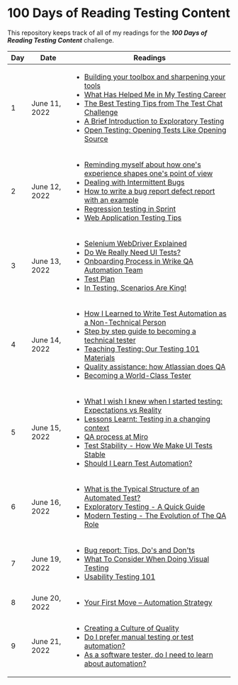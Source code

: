 # 100 Days of Reading Testing Content
This repository keeps track of all of my readings for the _**100 Days of Reading Testing Content**_ challenge.

| Day | Date | Readings |
| --- | ---- | -------- |
| 1 | June 11, 2022 | <ul><li>[Building your toolbox and sharpening your tools](https://www.dowen.me.uk/building-your-toolbox-and-sharpening-your-tools/)</li><li>[What Has Helped Me in My Testing Career](https://nicolalindgren.com/2022/06/02/what-has-helped-me-in-my-testing-career/)</li><li>[The Best Testing Tips from The Test Chat Challenge](https://nicolalindgren.com/2022/04/15/the-best-testing-tips-from-the-test-chat-challenge/)</li><li>[A Brief Introduction to Exploratory Testing](https://www.mariedrake.com/post/a-brief-introduction-to-exploratory-testing)</li><li>[Open Testing: Opening Tests Like Opening Source](https://automationpanda.com/2022/05/24/open-testing-opening-tests-like-opening-source/)</li></ul> |
| 2 | June 12, 2022 | <ul><li>[Reminding myself about how one's experience shapes one's point of view](https://nicolalindgren.com/2017/11/27/reminding-myself-about-how-ones-experience-shapes-ones-point-of-view/)</li><li>[Dealing with Intermittent Bugs](https://nicolalindgren.com/2021/06/15/dealing-with-intermittent-bugs/)</li><li>[How to write a bug report defect report with an example](https://nicolalindgren.com/2021/02/01/how-to-write-a-bug-report-defect-report-with-an-example/)</li><li>[Regression testing in Sprint](https://synapse-qa.com/2021/10/14/regression-testing-in-sprint/)</li><li>[Web Application Testing Tips](https://devqa.io/web-application-testing/)</li></ul> |
| 3 | June 13, 2022 | <ul><li>[Selenium WebDriver Explained](https://engineering.zalando.com/posts/2016/03/selenium-webdriver-explained.html)</li><li>[Do We Really Need UI Tests?](https://engineering.zalando.com/posts/2017/11/do-we-really-need-ui-testing.html)</li><li>[Onboarding Process in Wrike QA Automation Team](https://medium.com/wriketechclub/onboarding-process-in-wrike-qa-automation-team-88a4265d6af7)</li><li>[Test Plan](https://frantic.im/test-plan/)</li><li>[In Testing, Scenarios Are King!](https://devqa.io/scenarios-are-king/)</li></ul> |
| 4 | June 14, 2022 | <ul><li>[How I Learned to Write Test Automation as a Non-Technical Person](https://nicolalindgren.com/2022/06/07/how-i-learned-to-write-test-automation-as-a-non-technical-person/)</li><li>[Step by step guide to becoming a technical tester](https://nicolalindgren.com/2021/09/07/step-by-step-guide-to-becoming-a-technical-tester/)</li><li>[Teaching Testing: Our Testing 101 Materials](https://www.etsy.com/codeascraft/teaching-testing-our-testing-101-materials/)</li><li>[Quality assistance: how Atlassian does QA](https://www.atlassian.com/inside-atlassian/qa)</li><li>[Becoming a World-Class Tester](https://tech.ebayinc.com/engineering/becoming-a-world-class-tester/)</li></ul> |
| 5 | June 15, 2022 | <ul><li>[What I wish I knew when I started testing: Expectations vs Reality](https://nicolalindgren.com/2021/01/18/what-i-wish-i-knew-when-i-started-testing-expectations-vs-reality/)</li><li>[Lessons Learnt: Testing in a changing context](https://nicolalindgren.com/2019/10/02/lessons-learnt-testing-in-a-changing-context/)</li><li>[QA process at Miro](https://medium.com/miro-engineering/qa-process-at-miro-4c35e60e0b42)</li><li>[Test Stability - How We Make UI Tests Stable](https://engineering.linkedin.com/blog/2015/12/test-stability---how-we-make-ui-tests-stable)</li><li>[Should I Learn Test Automation?](https://nicolalindgren.com/2022/06/14/should-i-learn-test-automation/)</li></ul> |
| 6 | June 16, 2022 | <ul><li>[What is the Typical Structure of an Automated Test?](https://devqa.io/automated-test-structure/)</li><li>[Exploratory Testing - A Quick Guide](https://devqa.io/exploratory-testing-quick-guide/)</li><li>[Modern Testing - The Evolution of The QA Role](https://devqa.io/modern-testing-evolution-qa-role/)</li></ul> |
| 7 | June 19, 2022 | <ul><li>[Bug report: Tips, Do's and Don'ts](https://www.mariedrake.com/post/bug-report-tips-do-s-and-don-ts)</li><li>[What To Consider When Doing Visual Testing](https://www.mariedrake.com/post/what-to-consider-when-doing-visual-testing)</li><li>[Usability Testing 101](https://blog.testproject.io/2022/06/14/usability-testing-101/)</li></ul> |
| 8 | June 20, 2022 | <ul><li>[Your First Move – Automation Strategy](https://responsibleautomation.wordpress.com/2017/01/11/your-first-move-automation-strategy/)</li></ul> |
| 9 | June 21, 2022 | <ul><li>[Creating a Culture of Quality](https://tech.trivago.com/post/2015-08-31-culture_of_quality/)</li><li>[Do I prefer manual testing or test automation?](https://nicolalindgren.com/2021/08/10/do-i-prefer-manual-testing-or-test-automation/)</li><li>[As a software tester, do I need to learn about automation?](https://isitgoodenoughyet.com/2016/07/24/as-a-software-tester-do-i-need-to-learn-about-automation/)</li></ul> |
